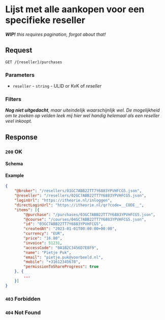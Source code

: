 # Lijst met alle aankopen voor een specifieke reseller

_**WIP!** this requires pagination, forgot about that!_

## Request
```http
GET /{reseller}/purchases
```

### Parameters
* `reseller` - `string` - ULID or KvK of <dfn>reseller</dfn>

### Filters
_**Nog niet uitgedacht**, maar uiteindelijk waarschijnlijk wel. De mogelijkheid om te zoeken op velden leek mij hier wel handig helemaal als een <dfn>reseller</dfb> veel inkoopt._

## Response
### `200` OK
#### Schema

#### Example
```json
{
    "@broker": "/resellers/01GC7ABB22TT7Y6883YPVHFCG5.json",
    "@reseller": "/resellers/02GC7ABB22TT7Y6883YPVHFCG5.json",
    "loginUrl": "https://itheorie.nl/inloggen",
    "directLoginUrl": "https://itheorie.nl/qr?code=__CODE__",
    "items": [{
        "@purchase": "/purchases/03GC7ABB22TT7Y6883YPVHFCG5.json", 
        "@course": "/courses/04GC7ABB22TT7Y6883YPVHFCG5.json",
        "id": "03GC7ABB22TT7Y6883YPVHFCG5",
        "createdAt": "2023-01-01T00:00:00+00:00",
        "currency": "EUR",
        "price": "16.80",
        "invoice": 51231,
        "accessCode": "0A1B2C3456D7E8F9",
        "name": "Pietje Puk",
        "email": "pietje.puk@voorbeeld.nl",
        "mobile": "+31612345678",
        "permissionToShareProgress": true
    }, {
        ...
    }]
}
```

### `403` Forbidden
### `404` Not Found
